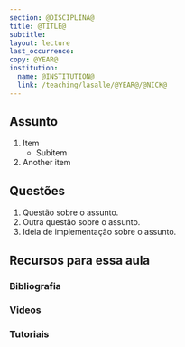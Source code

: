 ```yaml
---
section: @DISCIPLINA@
title: @TITLE@
subtitle:
layout: lecture
last_occurrence: 
copy: @YEAR@
institution:
  name: @INSTITUTION@
  link: /teaching/lasalle/@YEAR@/@NICK@
---
```


## Assunto

1. Item
    * Subitem
2. Another item


## Questões

1. Questão sobre o assunto.
2. Outra questão sobre o assunto.
3. Ideia de implementação sobre o assunto.


## Recursos para essa aula

### Bibliografia

### Videos

### Tutoriais

